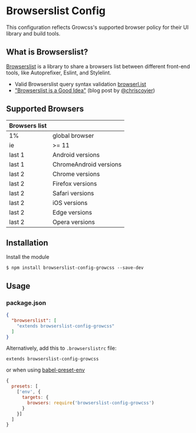 # Browserslist Config

This configuration reflects Growcss's supported browser policy for their UI library and build tools.

## What is Browserslist?

[Browserslist](https://github.com/ai/browserslist) is a library to share a browsers list between different front-end tools, like Autoprefixer, Eslint, and Stylelint.

* Valid Browserslist query syntax validation [browserl.ist](http://browserl.ist)
* ["Browserslist is a Good Idea"](https://css-tricks.com/browserlist-good-idea/) (blog post by [@chriscoyier](https://github.com/chriscoyier))

## Supported Browsers

| Browsers list |                        |
|---------------|------------------------|
| 1%            | global browser         |
| ie            | >= 11                  |
| last 1        | Android versions       |
| last 1        | ChromeAndroid versions |
| last 2        | Chrome versions        |
| last 2        | Firefox versions       |
| last 2        | Safari versions        |
| last 2        | iOS versions           |
| last 2        | Edge versions          |
| last 2        | Opera versions         |


## Installation

Install the module

```shell
$ npm install browserslist-config-growcss --save-dev
```

## Usage

### package.json

```json
{
  "browserslist": [
    "extends browserslist-config-growcss"
  ]
}
```

Alternatively, add this to `.browserslistrc` file:

```
extends browserslist-config-growcss
```

or when using [babel-preset-env](https://github.com/babel/babel/tree/master/experimental/babel-preset-env) 
```js
{
  presets: [
    ['env', {
      targets: {
        browsers: require('browserslist-config-growcss')
      }
    }]
  ]
}
```
